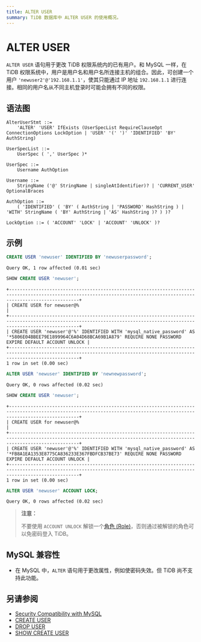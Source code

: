 ```yaml
---
title: ALTER USER
summary: TiDB 数据库中 ALTER USER 的使用概况。
---
```


# ALTER USER

`ALTER USER` 语句用于更改 TiDB 权限系统内的已有用户。和 MySQL 一样，在 TiDB 权限系统中，用户是用户名和用户名所连接主机的组合。因此，可创建一个用户 `'newuser2'@'192.168.1.1'`，使其只能通过 IP 地址 `192.168.1.1` 进行连接。相同的用户名从不同主机登录时可能会拥有不同的权限。

## 语法图

```ebnf+diagram
AlterUserStmt ::=
    'ALTER' 'USER' IfExists (UserSpecList RequireClauseOpt ConnectionOptions LockOption | 'USER' '(' ')' 'IDENTIFIED' 'BY' AuthString)

UserSpecList ::=
    UserSpec ( ',' UserSpec )*

UserSpec ::=
    Username AuthOption

Username ::=
    StringName ('@' StringName | singleAtIdentifier)? | 'CURRENT_USER' OptionalBraces

AuthOption ::=
    ( 'IDENTIFIED' ( 'BY' ( AuthString | 'PASSWORD' HashString ) | 'WITH' StringName ( 'BY' AuthString | 'AS' HashString )? ) )?

LockOption ::= ( 'ACCOUNT' 'LOCK' | 'ACCOUNT' 'UNLOCK' )?
```

## 示例


```sql
CREATE USER 'newuser' IDENTIFIED BY 'newuserpassword';
```

```
Query OK, 1 row affected (0.01 sec)
```


```sql
SHOW CREATE USER 'newuser';
```

```
+----------------------------------------------------------------------------------------------------------------------------------------------------------------------+
| CREATE USER for newuser@%                                                                                                                                            |
+----------------------------------------------------------------------------------------------------------------------------------------------------------------------+
| CREATE USER 'newuser'@'%' IDENTIFIED WITH 'mysql_native_password' AS '*5806E04BBEE79E1899964C6A04D68BCA69B1A879' REQUIRE NONE PASSWORD EXPIRE DEFAULT ACCOUNT UNLOCK |
+----------------------------------------------------------------------------------------------------------------------------------------------------------------------+
1 row in set (0.00 sec)
```


```sql
ALTER USER 'newuser' IDENTIFIED BY 'newnewpassword';
```

```
Query OK, 0 rows affected (0.02 sec)
```


```sql
SHOW CREATE USER 'newuser';
```

```
+----------------------------------------------------------------------------------------------------------------------------------------------------------------------+
| CREATE USER for newuser@%                                                                                                                                            |
+----------------------------------------------------------------------------------------------------------------------------------------------------------------------+
| CREATE USER 'newuser'@'%' IDENTIFIED WITH 'mysql_native_password' AS '*FB8A1EA1353E8775CA836233E367FBDFCB37BE73' REQUIRE NONE PASSWORD EXPIRE DEFAULT ACCOUNT UNLOCK |
+----------------------------------------------------------------------------------------------------------------------------------------------------------------------+
1 row in set (0.00 sec)
```


```sql
ALTER USER 'newuser' ACCOUNT LOCK;
```

```
Query OK, 0 rows affected (0.02 sec)
```

> **注意：**
>
> 不要使用 `ACCOUNT UNLOCK` 解锁一个[角色 (Role)](/sql-statements/sql-statement-create-role.md)，否则通过被解锁的角色可以免密码登入 TiDB。

## MySQL 兼容性

* 在 MySQL 中，`ALTER` 语句用于更改属性，例如使密码失效。但 TiDB 尚不支持此功能。

## 另请参阅

* [Security Compatibility with MySQL](/security-compatibility-with-mysql.md)
* [CREATE USER](/sql-statements/sql-statement-create-user.md)
* [DROP USER](/sql-statements/sql-statement-drop-user.md)
* [SHOW CREATE USER](/sql-statements/sql-statement-show-create-user.md)
